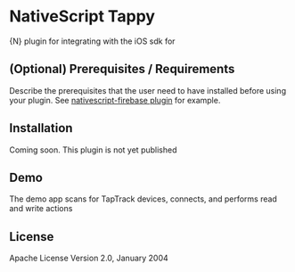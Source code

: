 # NativeScript Tappy

{N} plugin for integrating with the iOS sdk for [](https://github.com/TapTrack/TCMPTappy-iOS)

## (Optional) Prerequisites / Requirements

Describe the prerequisites that the user need to have installed before using your plugin. See [nativescript-firebase plugin](https://github.com/eddyverbruggen/nativescript-plugin-firebase) for example.

## Installation
Coming soon. This plugin is not yet published

## Demo

The demo app scans for TapTrack devices, connects, and performs read and write actions
    
## License

Apache License Version 2.0, January 2004
